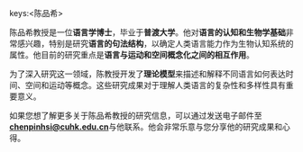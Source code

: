 keys:<陈品希>


陈品希教授是一位**语言学博士**，毕业于**普渡大学**。他对**语言的认知和生物学基础**非常感兴趣，特别是研究**语言的句法结构**，以确定人类语言能力作为生物认知系统的属性。他目前的研究重点是**语言与运动和空间概念化之间的相互作用**。

为了深入研究这一领域，陈教授开发了**理论模型**来描述和解释不同语言如何表达时间、空间和运动等概念。这些研究成果对于理解人类语言的复杂性和多样性具有重要意义。

如果您想了解更多关于陈品希教授的研究信息，可以通过发送电子邮件至**chenpinhsi@cuhk.edu.cn**与他联系。他会非常乐意与您分享他的研究成果和心得。